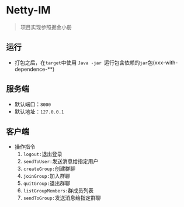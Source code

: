 # Netty-IM

> 项目实现参照掘金小册

## 运行
+ 打包之后，在`target`中使用 `Java -jar `运行包含依赖的`jar`包(xxx-with-dependence-**)

## 服务端

+ 默认端口：`8000`
+ 默认地址：`127.0.0.1`

## 客户端

+ 操作指令
  1. `logout:`退出登录
  2. `sendToUser:`发送消息给指定用户
  3. `createGroup:`创建群聊
  4. `joinGroup:`加入群聊
  5. `quitGroup:`退出群聊
  6. `listGroupMembers:`群成员列表
  7. `sendToGroup:`发送消息给指定群聊
